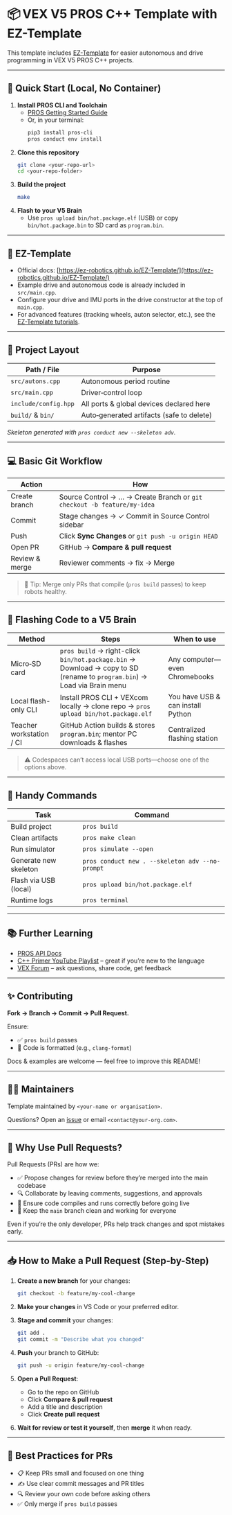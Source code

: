 # 📦 VEX V5 PROS C++ Template with EZ-Template

This template includes [EZ-Template](https://ez-robotics.github.io/EZ-Template/) for easier autonomous and drive programming in VEX V5 PROS C++ projects.

---

## 🚀 Quick Start (Local, No Container)

1. **Install PROS CLI and Toolchain**
   - [PROS Getting Started Guide](https://pros.cs.purdue.edu/v5/getting-started/index.html)
   - Or, in your terminal:
     ```bash
     pip3 install pros-cli
     pros conduct env install
     ```
2. **Clone this repository**
   ```bash
   git clone <your-repo-url>
   cd <your-repo-folder>
   ```
3. **Build the project**
   ```bash
   make
   ```
4. **Flash to your V5 Brain**
   - Use `pros upload bin/hot.package.elf` (USB) or copy `bin/hot.package.bin` to SD card as `program.bin`.

---

## 🤖 EZ-Template

- Official docs: [https://ez-robotics.github.io/EZ-Template/](https://ez-robotics.github.io/EZ-Template/)
- Example drive and autonomous code is already included in `src/main.cpp`.
- Configure your drive and IMU ports in the drive constructor at the top of `main.cpp`.
- For advanced features (tracking wheels, auton selector, etc.), see the [EZ-Template tutorials](https://ez-robotics.github.io/EZ-Template/tutorials/).

---

## 📁 Project Layout

| Path / File              | Purpose                                   |
|--------------------------|-------------------------------------------|
| `src/autons.cpp`         | Autonomous period routine                 |
| `src/main.cpp`           | Driver‑control loop                       |
| `include/config.hpp`     | All ports & global devices declared here  |
| `build/` & `bin/`        | Auto‑generated artifacts (safe to delete) |

_Skeleton generated with `pros conduct new --skeleton adv`._

---

## 💻 Basic Git Workflow

| Action         | How                                                                 |
|----------------|----------------------------------------------------------------------|
| Create branch  | Source Control → … → Create Branch or `git checkout -b feature/my-idea` |
| Commit         | Stage changes → ✓ Commit in Source Control sidebar                  |
| Push           | Click **Sync Changes** or `git push -u origin HEAD`                |
| Open PR        | GitHub → **Compare & pull request**                                 |
| Review & merge | Reviewer comments → fix → Merge                                     |

> 🛑 Tip: Merge only PRs that compile (`pros build` passes) to keep robots healthy.

---

## 🔌 Flashing Code to a V5 Brain

| Method               | Steps                                                                                                                                                 | When to use                              |
|----------------------|--------------------------------------------------------------------------------------------------------------------------------------------------------|-------------------------------------------|
| Micro‑SD card        | `pros build` → right-click `bin/hot.package.bin` → Download → copy to SD (rename to `program.bin`) → Load via Brain menu                              | Any computer—even Chromebooks             |
| Local flash-only CLI | Install PROS CLI + VEXcom locally → clone repo → `pros upload bin/hot.package.elf`                                                                   | You have USB & can install Python         |
| Teacher workstation / CI | GitHub Action builds & stores `program.bin`; mentor PC downloads & flashes                                                           | Centralized flashing station              |

> ⚠️ Codespaces can’t access local USB ports—choose one of the options above.

---

## 🔧 Handy Commands

| Task                        | Command                                         |
|----------------------------|--------------------------------------------------|
| Build project              | `pros build`                                     |
| Clean artifacts            | `pros make clean`                                |
| Run simulator              | `pros simulate --open`                           |
| Generate new skeleton      | `pros conduct new . --skeleton adv --no-prompt`  |
| Flash via USB (local)      | `pros upload bin/hot.package.elf`                |
| Runtime logs               | `pros terminal`                                  |

---

## 📚 Further Learning

- [PROS API Docs](https://pros.cs.purdue.edu/v5/)
- [C++ Primer YouTube Playlist](https://www.youtube.com/playlist?list=PL1V7wcf2xJZ2xVSaF4mUErZr2TMT6Q4O2) – great if you’re new to the language
- [VEX Forum](https://www.vexforum.com/) – ask questions, share code, get feedback

---

## ✨ Contributing

**Fork → Branch → Commit → Pull Request.**

Ensure:

- ✅ `pros build` passes  
- 🎯 Code is formatted (e.g., `clang-format`)  

Docs & examples are welcome — feel free to improve this README!

---

## 👨‍💻 Maintainers

Template maintained by `<your‑name or organisation>`.

Questions? Open an [issue](https://github.com/<your-org>/<repo>/issues) or email `<contact@your-org.com>`.

---

## 🔄 Why Use Pull Requests?

Pull Requests (PRs) are how we:

- ✅ Propose changes for review before they’re merged into the main codebase  
- 🔍 Collaborate by leaving comments, suggestions, and approvals  
- 🧪 Ensure code compiles and runs correctly before going live  
- 🧼 Keep the `main` branch clean and working for everyone  

Even if you’re the only developer, PRs help track changes and spot mistakes early.

---

## 📥 How to Make a Pull Request (Step-by-Step)

1. **Create a new branch** for your changes:

   ```bash
   git checkout -b feature/my-cool-change
   ```

2. **Make your changes** in VS Code or your preferred editor.

3. **Stage and commit** your changes:

   ```bash
   git add .
   git commit -m "Describe what you changed"
   ```

4. **Push** your branch to GitHub:

   ```bash
   git push -u origin feature/my-cool-change
   ```

5. **Open a Pull Request**:

   - Go to the repo on GitHub  
   - Click **Compare & pull request**  
   - Add a title and description  
   - Click **Create pull request**

6. **Wait for review or test it yourself**, then **merge** it when ready.

---

## 🧠 Best Practices for PRs

- 📋 Keep PRs small and focused on one thing  
- ✍️ Use clear commit messages and PR titles  
- 🔍 Review your own code before asking others  
- ✅ Only merge if `pros build` passes
